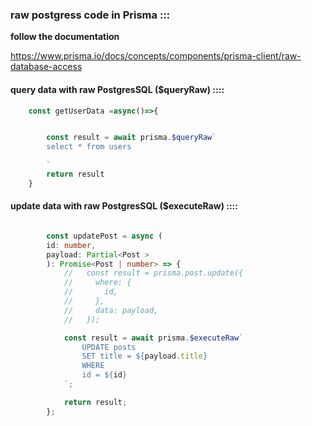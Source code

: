 ### raw postgress code in Prisma :::

**follow the documentation**

https://www.prisma.io/docs/concepts/components/prisma-client/raw-database-access

#### query data with raw PostgresSQL ($queryRaw) ::::

```ts
    const getUserData =async()=>{


        const result = await prisma.$queryRaw`
        select * from users

        `
        return result
    }

```
#### update data with raw PostgresSQL ($executeRaw) ::::
```ts

        const updatePost = async (
        id: number,
        payload: Partial<Post >
        ): Promise<Post | number> => {
            //   const result = prisma.post.update({
            //     where: {
            //       id,
            //     },
            //     data: payload,
            //   });

            const result = await prisma.$executeRaw`
                UPDATE posts
                SET title = ${payload.title}
                WHERE
                id = ${id}
            `;

            return result;
        };

```